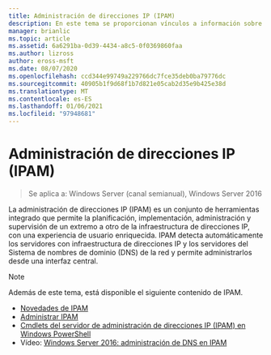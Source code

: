 ```yaml
---
title: Administración de direcciones IP (IPAM)
description: En este tema se proporcionan vínculos a información sobre IPAM en Windows Server 2016.
manager: brianlic
ms.topic: article
ms.assetid: 6a6291ba-0d39-4434-a8c5-0f0369860faa
ms.author: lizross
author: eross-msft
ms.date: 08/07/2020
ms.openlocfilehash: ccd344e99749a229766dc7fce35deb0ba79776dc
ms.sourcegitcommit: 40905b1f9d68f1b7d821e05cab2d35e9b425e38d
ms.translationtype: MT
ms.contentlocale: es-ES
ms.lasthandoff: 01/06/2021
ms.locfileid: "97948681"
---
```

# <a name="ip-address-management-ipam"></a>Administración de direcciones IP (IPAM)

> Se aplica a: Windows Server (canal semianual), Windows Server 2016

La administración de direcciones IP (IPAM) es un conjunto de herramientas integrado que permite la planificación, implementación, administración y supervisión de un extremo a otro de la infraestructura de direcciones IP, con una experiencia de usuario enriquecida. IPAM detecta automáticamente los servidores con infraestructura de direcciones IP y los servidores del Sistema de nombres de dominio (DNS) de la red y permite administrarlos desde una interfaz central.

> [!NOTE]
> Además de este tema, está disponible el siguiente contenido de IPAM.
>
> - [Novedades de IPAM](../../technologies/ipam/What-s-New-in-IPAM.md)
> - [Administrar IPAM](../../technologies/ipam/Manage-IPAM.md)
> - [Cmdlets del servidor de administración de direcciones IP (IPAM) en Windows PowerShell](/powershell/module/ipamserver/)
> - Vídeo: [Windows Server 2016: administración de DNS en IPAM](https://channel9.msdn.com/Blogs/windowsserver/Windows-Server-2016-DNS-management-in-IPAM)

